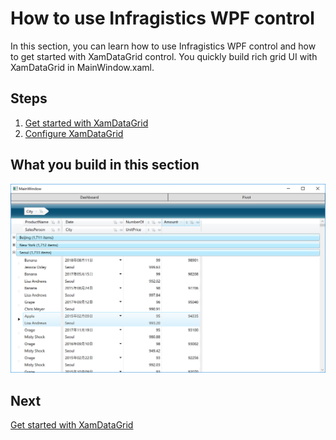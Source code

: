 #  How to use Infragistics WPF control

In this section, you can learn how to use Infragistics WPF control and how to get started with XamDataGrid control. You quickly build rich grid UI with XamDataGrid in MainWindow.xaml.

## Steps
1. [Get started with XamDataGrid](01-01-Get-started-with-XamDataGrid.md)
3. [Configure XamDataGrid](01-02-Configure-XamDataGrid.md)

## What you build in this section

![](../assets/01-02-01.png)

## Next

[Get started with XamDataGrid](01-01-Get-started-with-XamDataGrid.md)